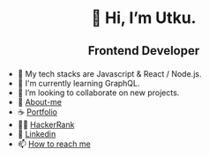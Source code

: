 # <p align="center">👋 Hi, I’m Utku.</p>
## <p align="center">Frontend Developer</p>
- 👀 My tech stacks are Javascript & React / Node.js.
- 🌱 I'm currently learning GraphQL.
- 💞️ I’m looking to collaborate on new projects.
- 👤 <a href="https://utku-guclu.github.io/about-me/">About-me</a>
- ☕ <a href="https://utku-guclu.github.io/portfolio/">Portfolio</a>
- 🐱‍👤 <a href="https://www.hackerrank.com/utkuguclu/">HackerRank</a>     
- 🌷 <a href="https://www.linkedin.com/in/utkuin/">Linkedin</a>       
- 📫 <a href="utku_guclu@hotmail.com">How to reach me</a>


<!---
utku-guclu/utku-guclu is a ✨ special ✨ repository because its `README.md` (this file) appears on your GitHub profile.
You can click the Preview link to take a look at your changes.
--->




